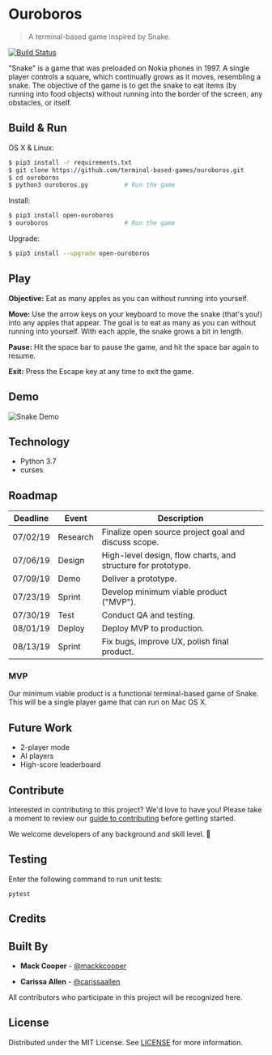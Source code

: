 # Ouroboros
> A terminal-based game inspired by Snake.

[![Build Status](https://travis-ci.com/terminal-based-games/ouroboros.svg?branch=master)](https://travis-ci.com/terminal-based-games/ouroboros)

"Snake" is a game that was preloaded on Nokia phones in 1997. A single player controls a square, which continually grows as it moves, resembling a snake. The objective of the game is to get the snake to eat items (by running into food objects) without running into the border of the screen, any obstacles, or itself. 

## Build & Run

OS X & Linux:
```sh
$ pip3 install -r requirements.txt
$ git clone https://github.com/terminal-based-games/ouroboros.git
$ cd ouroboros
$ python3 ouroboros.py          # Run the game
```

Install:
```sh
$ pip3 install open-ouroboros
$ ouroboros                     # Run the game
```

Upgrade:
```sh
$ pip3 install --upgrade open-ouroboros
```

## Play

**Objective:** Eat as many apples as you can without running into yourself.

**Move:** Use the arrow keys on your keyboard to move the snake (that's you!) into any apples that appear. The goal is to eat as many as you can without running into yourself. With each apple, the snake grows a bit in length.

**Pause:** Hit the space bar to pause the game, and hit the space bar again to resume.

**Exit:** Press the Escape key at any time to exit the game. 

## Demo

![Snake Demo](https://media.giphy.com/media/MdGrSYHxXItqPhXukM/giphy.gif)

## Technology

* Python 3.7
* curses 

## Roadmap 

| Deadline | Event | Description |
| --- | --- | --- |
| 07/02/19 | Research | Finalize open source project goal and discuss scope. |
| 07/06/19 | Design | High-level design, flow charts, and structure for prototype. |
| 07/09/19 | Demo | Deliver a prototype. |
| 07/23/19 | Sprint | Develop minimum viable product ("MVP"). |
| 07/30/19 | Test | Conduct QA and testing. |
| 08/01/19 | Deploy | Deploy MVP to production. |
| 08/13/19 | Sprint | Fix bugs, improve UX, polish final product. |

### MVP
Our minimum viable product is a functional terminal-based game of Snake. This will be a single player game that can run on Mac OS X.

## Future Work
* 2-player mode
* AI players
* High-score leaderboard

## Contribute

Interested in contributing to this project? We'd love to have you! Please take a moment to review our [guide to contributing](/CONTRIBUTING.md) before getting started. 

We welcome developers of any background and skill level. :seedling:

## Testing

Enter the following command to run unit tests:

```
pytest
```

## Credits

## Built By

* **Mack Cooper** - [@mackkcooper](https://github.com/mackkcooper)

* **Carissa Allen** - [@carissaallen](https://github.com/carissaallen)

All contributors who participate in this project will be recognized here.

## License
Distributed under the MIT License. See [LICENSE](/LICENSE) for more information.
